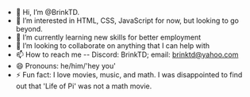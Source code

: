 - 👋 Hi, I’m @BrinkTD.
- 👀 I’m interested in HTML, CSS, JavaScript for now, but looking to go beyond.
- 🌱 I’m currently learning new skills for better employment
- 💞️ I’m looking to collaborate on anything that I can help with
- 📫 How to reach me -- Discord: BrinkTD; email: brinktd@yahoo.com
- 😄 Pronouns: he/him/'hey you'
- ⚡ Fun fact: I love movies, music, and math. I was disappointed to find out that 'Life of Pi' was not a math movie.

<!---
BrinkTD/BrinkTD is a ✨ special ✨ repository because its `README.md` (this file) appears on your GitHub profile.
You can click the Preview link to take a look at your changes.
--->
